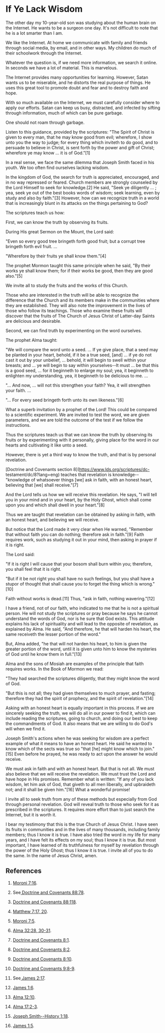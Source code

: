 # If Ye Lack Wisdom

The other day my 10-year-old son was studying about the human brain on the
Internet. He wants to be a surgeon one day. It's not difficult to note that he
is a lot smarter than I am.

We like the Internet. At home we communicate with family and friends through
social media, by email, and in other ways. My children do much of their
schoolwork through the Internet.

Whatever the question is, if we need more information, we search it online. In
seconds we have a lot of material. This is marvelous.

The Internet provides many opportunities for learning. However, Satan wants us
to be miserable, and he distorts the real purpose of things. He uses this
great tool to promote doubt and fear and to destroy faith and hope.

With so much available on the Internet, we must carefully consider where to
apply our efforts. Satan can keep us busy, distracted, and infected by sifting
through information, much of which can be pure garbage.

One should not roam through garbage.

Listen to this guidance, provided by the scriptures: "The Spirit of Christ is
given to every man, that he may know good from evil; wherefore, I show unto
you the way to judge; for every thing which inviteth to do good, and to
persuade to believe in Christ, is sent forth by the power and gift of Christ;
wherefore ye may know ... it is of God."[1]

In a real sense, we face the same dilemma that Joseph Smith faced in his
youth. We too often find ourselves lacking wisdom.

In the kingdom of God, the search for truth is appreciated, encouraged, and in
no way repressed or feared. Church members are strongly counseled by the Lord
Himself to seek for knowledge.[2] He said, "Seek ye diligently ... ; yea, seek
ye out of the best books words of wisdom; seek learning, even by study and
also by faith."[3] However, how can we recognize truth in a world that is
increasingly blunt in its attacks on the things pertaining to God?

The scriptures teach us how:

First, we can know the truth by observing its fruits.

During His great Sermon on the Mount, the Lord said:

"Even so every good tree bringeth forth good fruit; but a corrupt tree
bringeth forth evil fruit. ...

"Wherefore by their fruits ye shall know them."[4]

The prophet Mormon taught this same principle when he said, "By their works ye
shall know them; for if their works be good, then they are good also."[5]

We invite all to study the fruits and the works of this Church.

Those who are interested in the truth will be able to recognize the difference
that the Church and its members make in the communities where they are
established. They will also note the improvement in the lives of those who
follow its teachings. Those who examine these fruits will discover that the
fruits of The Church of Jesus Christ of Latter-day Saints are delicious and
desirable.

Second, we can find truth by experimenting on the word ourselves.

The prophet Alma taught:

"We will compare the word unto a seed. ... If ye give place, that a seed may be
planted in your heart, behold, if it be a true seed, [and] ... if ye do not cast
it out by your unbelief, ... behold, it will begin to swell within your breasts;
and ... ye will begin to say within yourselves--It must ... be that this is a good
seed, ... for it beginneth to enlarge my soul; yea, it beginneth to enlighten my
understanding, yea, it beginneth to be delicious to me. ...

"... And now, ... will not this strengthen your faith? Yea, it will strengthen
your faith. ...

"... For every seed bringeth forth unto its own likeness."[6]

What a superb invitation by a prophet of the Lord! This could be compared to a
scientific experiment. We are invited to test the word, we are given
parameters, and we are told the outcome of the test if we follow the
instructions.

Thus the scriptures teach us that we can know the truth by observing its
fruits or by experimenting with it personally, giving place for the word in
our hearts and cultivating it like unto a seed.

However, there is yet a third way to know the truth, and that is by personal
revelation.

[Doctrine and Covenants section 8](https://www.lds.org/scriptures/dc-
testament/dc/8?lang=eng) teaches that revelation is knowledge--"knowledge of
whatsoever things [we] ask in faith, with an honest heart, believing that [we]
shall receive."[7]

And the Lord tells us how we will receive this revelation. He says, "I will
tell you in your mind and in your heart, by the Holy Ghost, which shall come
upon you and which shall dwell in your heart."[8]

Thus we are taught that revelation can be obtained by asking in faith, with an
honest heart, and believing we will receive.

But notice that the Lord made it very clear when He warned, "Remember that
without faith you can do nothing; therefore ask in faith."[9] Faith requires
work, such as studying it out in your mind, then asking in prayer if it is
right.

The Lord said:

"If it is right I will cause that your bosom shall burn within you; therefore,
you shall feel that it is right.

"But if it be not right you shall have no such feelings, but you shall have a
stupor of thought that shall cause you to forget the thing which is
wrong."[10]

Faith without works is dead.[11] Thus, "ask in faith, nothing wavering."[12]

I have a friend, not of our faith, who indicated to me that he is not a
spiritual person. He will not study the scriptures or pray because he says he
cannot understand the words of God, nor is he sure that God exists. This
attitude explains his lack of spirituality and will lead to the opposite of
revelation, as explained by Alma. He said, "And therefore, he that will harden
his heart, the same receiveth the lesser portion of the word."

But, Alma added, "he that will not harden his heart, to him is given the
greater portion of the word, until it is given unto him to know the mysteries
of God until he know them in full."[13]

Alma and the sons of Mosiah are examples of the principle that faith requires
works. In the Book of Mormon we read:

"They had searched the scriptures diligently, that they might know the word of
God.

"But this is not all; they had given themselves to much prayer, and fasting;
therefore they had the spirit of prophecy, and the spirit of revelation."[14]

Asking with an honest heart is equally important in this process. If we are
sincerely seeking the truth, we will do all in our power to find it, which can
include reading the scriptures, going to church, and doing our best to keep
the commandments of God. It also means that we are willing to do God's will
when we find it.

Joseph Smith's actions when he was seeking for wisdom are a perfect example of
what it means to have an honest heart. He said he wanted to know which of the
sects was true so "that [he] might know which to join."[15] Even before he
prayed, he was ready to act upon the answer he would receive.

We must ask in faith and with an honest heart. But that is not all. We must
also believe that we will receive the revelation. We must trust the Lord and
have hope in His promises. Remember what is written: "If any of you lack
wisdom, let him ask of God, that giveth to all men liberally, and upbraideth
not; and it shall be given him."[16] What a wonderful promise!

I invite all to seek truth from any of these methods but especially from God
through personal revelation. God will reveal truth to those who seek for it as
prescribed in the scriptures. It requires more effort than to just search the
Internet, but it is worth it.

I bear my testimony that this is the true Church of Jesus Christ. I have seen
its fruits in communities and in the lives of many thousands, including family
members; thus I know it is true. I have also tried the word in my life for
many years, and I have felt its effects on my soul; thus I know it is true.
But most important, I have learned of its truthfulness for myself by
revelation through the power of the Holy Ghost; thus I know it is true. I
invite all of you to do the same. In the name of Jesus Christ, amen.

## References

  1.   [Moroni 7:16](https://www.lds.org/scriptures/bofm/moro/7.16?lang=eng#15).

  2.  See[ Doctrine and Covenants 88:78](https://www.lds.org/scriptures/dc-testament/dc/88.78?lang=eng#77).

  3.   [Doctrine and Covenants 88:118](https://www.lds.org/scriptures/dc-testament/dc/88.118?lang=eng#117).

  4.   [Matthew 7:17, 20](https://www.lds.org/scriptures/nt/matt/7.17%2C20?lang=eng#16).

  5.   [Moroni 7:5](https://www.lds.org/scriptures/bofm/moro/7.5?lang=eng#4).

  6.   [Alma 32:28, 30-31](https://www.lds.org/scriptures/bofm/alma/32.28%2C30-31?lang=eng#27).

  7.   [Doctrine and Covenants 8:1](https://www.lds.org/scriptures/dc-testament/dc/8.1?lang=eng#0).

  8.   [Doctrine and Covenants 8:2](https://www.lds.org/scriptures/dc-testament/dc/8.2?lang=eng#1).

  9.   [Doctrine and Covenants 8:10](https://www.lds.org/scriptures/dc-testament/dc/8.10?lang=eng#9).

  10.   [Doctrine and Covenants 9:8-9](https://www.lds.org/scriptures/dc-testament/dc/9.8-9?lang=eng#7).

  11.  See[ James 2:17](https://www.lds.org/scriptures/nt/james/2.17?lang=eng#16).

  12.   [James 1:6](https://www.lds.org/scriptures/nt/james/1.6?lang=eng#5).

  13.   [Alma 12:10](https://www.lds.org/scriptures/bofm/alma/12.10?lang=eng#9).

  14.   [Alma 17:2-3](https://www.lds.org/scriptures/bofm/alma/17.2-3?lang=eng#1).

  15.   [Joseph Smith--History 1:18](https://www.lds.org/scriptures/pgp/js-h/1.18?lang=eng#17).

  16.   [James 1:5](https://www.lds.org/scriptures/nt/james/1.5?lang=eng#4).

